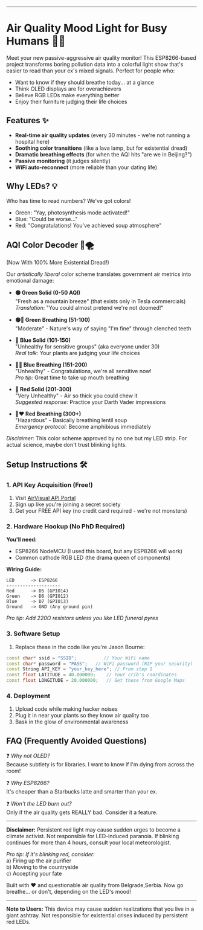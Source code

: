 

---

# Air Quality Mood Light for Busy Humans 🌈🤖

Meet your new passive-aggressive air quality monitor! This ESP8266-based project transforms boring pollution data into a colorful light show that's easier to read than your ex's mixed signals. Perfect for people who:

- Want to know if they should breathe today... at a glance
- Think OLED displays are for overachievers
- Believe RGB LEDs make everything better
- Enjoy their furniture judging their life choices

## Features ✨

- **Real-time air quality updates** (every 30 minutes - we're not running a hospital here)
- **Soothing color transitions** (like a lava lamp, but for existential dread)
- **Dramatic breathing effects** (for when the AQI hits "are we in Beijing?")
- **Passive monitoring** (it judges silently)
- **WiFi auto-reconnect** (more reliable than your dating life)

## Why LEDs? 💡

Who has time to read numbers? We've got colors!
- Green: "Yay, photosynthesis mode activated!"
- Blue: "Could be worse..."
- Red: "Congratulations! You've achieved soup atmosphere"


## AQI Color Decoder 🎨🌪️  
(Now With 100% More Existential Dread!)

Our *artistically liberal* color scheme translates government air metrics into emotional damage:

- **🟢 Green Solid (0-50 AQI)**  
"Fresh as a mountain breeze" (that exists only in Tesla commercials)  
*Translation:* "You could almost pretend we're not doomed!"

- **🟢💚 Green Breathing (51-100)**  
"Moderate" - Nature's way of saying "I'm fine" through clenched teeth  

- **🔵 Blue Solid (101-150)**  
"Unhealthy for sensitive groups" (aka everyone under 30)  
*Real talk:* Your plants are judging your life choices

- **🔵💙 Blue Breathing (151-200)**  
"Unhealthy" - Congratulations, we're all sensitive now!  
*Pro tip:* Great time to take up mouth breathing

- **🔴 Red Solid (201-300)**  
"Very Unhealthy" - Air so thick you could chew it  
*Suggested response:* Practice your Darth Vader impressions

- **🔴❤️ Red Breathing (300+)**  
"Hazardous" - Basically breathing lentil soup  
*Emergency protocol:* Become amphibious immediately

*Disclaimer:* This color scheme approved by no one but my LED strip. For actual science, maybe don't trust blinking lights.

## Setup Instructions 🛠️

### 1. API Key Acquisition (Free!)
1. Visit [AirVisual API Portal](https://www.iqair.com/air-pollution-data-api)
2. Sign up like you're joining a secret society
3. Get your FREE API key (no credit card required - we're not monsters)

### 2. Hardware Hookup (No PhD Required)
**You'll need:**
- ESP8266 NodeMCU (I used this board, but any ESP8266 will work)
- Common cathode RGB LED (the drama queen of components)

**Wiring Guide:**
```
LED      -> ESP8266
--------------------
Red      -> D5 (GPIO14)
Green    -> D6 (GPIO12)
Blue     -> D7 (GPIO13)
Ground   -> GND (Any ground pin)
```

*Pro tip: Add 220Ω resistors unless you like LED funeral pyres*

### 3. Software Setup
1. Replace these in the code like you're Jason Bourne:
```cpp
const char* ssid = "SSID";          // Your WiFi name
const char* password = "PASS";   // WiFi password (RIP your security)
const String API_KEY = "your_key_here"; // From step 1
const float LATITUDE = 40.000000;    // Your crib's coordinates
const float LONGITUDE = 20.000000;   // Get these from Google Maps
```

### 4. Deployment
1. Upload code while making hacker noises
2. Plug it in near your plants so they know air quality too
3. Bask in the glow of environmental awareness

## FAQ (Frequently Avoided Questions)

❓ *Why not OLED?*  
Because subtlety is for libraries. I want to know if I'm dying from across the room!

❓ *Why ESP8266?*  
It's cheaper than a Starbucks latte and smarter than your ex.

❓ *Won't the LED burn out?*  
Only if the air quality gets REALLY bad. Consider it a feature.

---

**Disclaimer:** Persistent red light may cause sudden urges to become a climate activist. Not responsible for LED-induced paranoia. If blinking continues for more than 4 hours, consult your local meteorologist.

*Pro tip: If it's blinking red, consider:*  
a) Firing up the air purifier  
b) Moving to the countryside  
c) Accepting your fate  

Built with ❤️ and questionable air quality from Belgrade,Serbia. Now go breathe... or don't, depending on the LED's mood!

---

**Note to Users:** This device may cause sudden realizations that you live in a giant ashtray. Not responsible for existential crises induced by persistent red LEDs.
